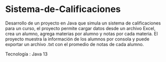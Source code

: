 # Sistema-de-Calificaciones

Desarrollo de un proyecto en Java que simula un sistema de calificaciones para un curso,
el proyecto permite cargar datos desde un archivo Excel, crea un alumno, agrega materias por alumno y notas por cada materia.
El proyecto muestra la información de los alumnos por consola y puede exportar un archivo .txt con el promedio de notas de cada alumno.

Tecnología : Java 13
